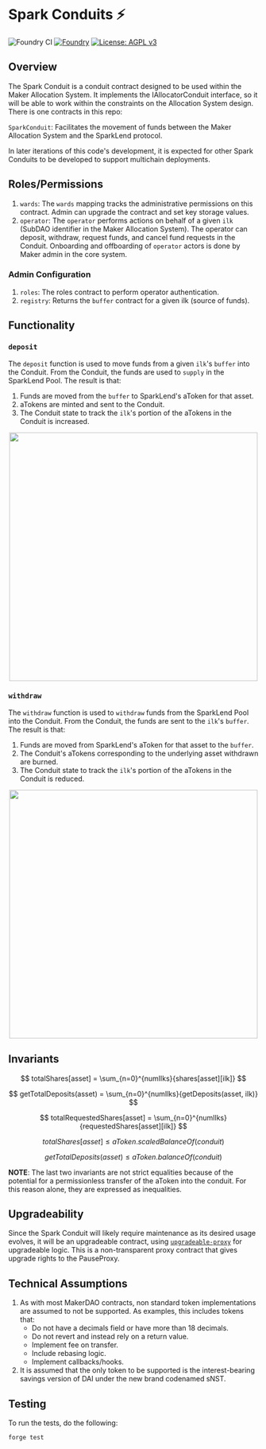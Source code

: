 # Spark Conduits ⚡

![Foundry CI](https://github.com/marsfoundation/spark-conduits/actions/workflows/ci.yml/badge.svg)
[![Foundry][foundry-badge]][foundry]
[![License: AGPL v3](https://img.shields.io/badge/License-AGPL%20v3-blue.svg)](https://github.com/marsfoundation/spark-conduits/blob/master/LICENSE)

[foundry]: https://getfoundry.sh/
[foundry-badge]: https://img.shields.io/badge/Built%20with-Foundry-FFDB1C.svg

## Overview

The Spark Conduit is a conduit contract designed to be used within the Maker Allocation System. It implements the IAllocatorConduit interface, so it will be able to work within the constraints on the Allocation System design. There is one contracts in this repo:

`SparkConduit`: Facilitates the movement of funds between the Maker Allocation System and the SparkLend protocol.

In later iterations of this code's development, it is expected for other Spark Conduits to be developed to support multichain deployments.

## Roles/Permissions

1. `wards`: The `wards` mapping tracks the administrative permissions on this contract. Admin can upgrade the contract and set key storage values.
2. `operator`: The `operator` performs actions on behalf of a given `ilk` (SubDAO identifier in the Maker Allocation System). The operator can deposit, withdraw, request funds, and cancel fund requests in the Conduit. Onboarding and offboarding of `operator` actors is done by Maker admin in the core system.

### Admin Configuration

1. `roles`: The roles contract to perform operator authentication.
2. `registry`: Returns the `buffer` contract for a given ilk (source of funds).

## Functionality

### `deposit`

The `deposit` function is used to move funds from a given `ilk`'s `buffer` into the Conduit. From the Conduit, the funds are used to `supply` in the SparkLend Pool. The result is that:
1. Funds are moved from the `buffer` to SparkLend's aToken for that asset.
2. aTokens are minted and sent to the Conduit.
3. The Conduit state to track the `ilk`'s portion of the aTokens in the Conduit is increased.

<p align="center">
  <img src="https://github.com/marsfoundation/spark-conduits/assets/44272939/2a7cf453-3a7b-4d04-a0cd-d390cfeb8ec2" height="500" />
</p>

### `withdraw`

The `withdraw` function is used to `withdraw` funds from the SparkLend Pool into the Conduit. From the Conduit, the funds are sent to the `ilk`'s `buffer`. The result is that:

1. Funds are moved from SparkLend's aToken for that asset to the `buffer`.
2. The Conduit's aTokens corresponding to the underlying asset withdrawn are burned.
3. The Conduit state to track the `ilk`'s portion of the aTokens in the Conduit is reduced.

<p align="center">
  <img src="https://github.com/marsfoundation/spark-conduits/assets/44272939/a55a7a74-1cc3-41ad-9f39-94f30a7a7ab5" height="500" />
</p>

## Invariants

$$ totalShares[asset] = \sum_{n=0}^{numIlks}{shares[asset][ilk]} $$

$$ getTotalDeposits(asset) = \sum_{n=0}^{numIlks}{getDeposits(asset, ilk)} $$

$$ totalRequestedShares[asset] = \sum_{n=0}^{numIlks}{requestedShares[asset][ilk]} $$

$$ totalShares[asset] \le aToken.scaledBalanceOf(conduit) $$

$$ getTotalDeposits(asset) \le aToken.balanceOf(conduit) $$

**NOTE**: The last two invariants are not strict equalities because of the potential for a permissionless transfer of the aToken into the conduit. For this reason alone, they are expressed as inequalities.

## Upgradeability

Since the Spark Conduit will likely require maintenance as its desired usage evolves, it will be an upgradeable contract, using [`upgradeable-proxy`](https://github.com/marsfoundation/upgradeable-proxy) for upgradeable logic. This is a non-transparent proxy contract that gives upgrade rights to the PauseProxy.

## Technical Assumptions

1. As with most MakerDAO contracts, non standard token implementations are assumed to not be supported. As examples, this includes tokens that:
   - Do not have a decimals field or have more than 18 decimals.
   - Do not revert and instead rely on a return value.
   - Implement fee on transfer.
   - Include rebasing logic.
   - Implement callbacks/hooks.
2. It is assumed that the only token to be supported is the interest-bearing savings version of DAI under the new brand codenamed sNST.

## Testing

To run the tests, do the following:

```
forge test
```

